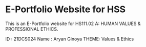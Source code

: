 # E-Portfolio Website for HSS
This is an E-Portfolio website for HS111.02 A: HUMAN VALUES & PROFESSIONAL ETHICS.

ID : 21DCS024
Name : Aryan Ginoya
THEME: Values & Ethics

